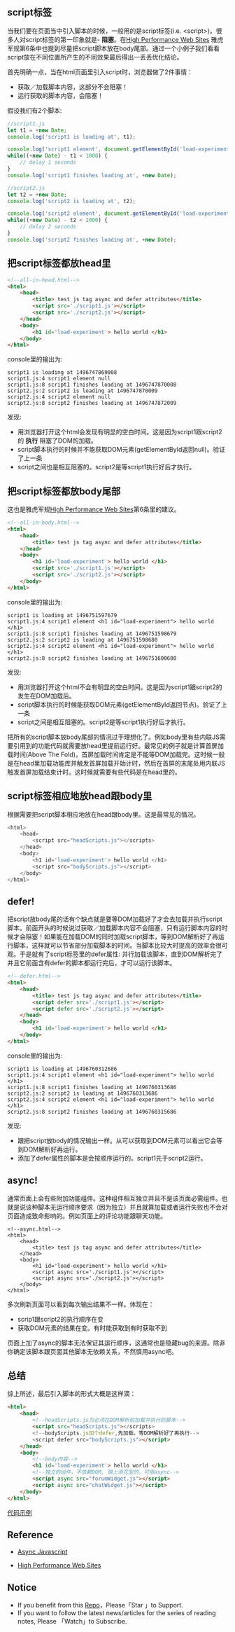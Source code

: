 ## script标签

当我们要在页面当中引入脚本的时候，一般用的是script标签(i.e. \<script\>)。很多人对script标签的第一印象就是- __阻塞__。在[High Performance Web Sites](https://github.com/n0ruSh/the-art-of-reading/blob/master/performance/High%20Performance%20Web%20Sites/High%20Performance%20Web%20Sites.pdf) 雅虎军规第6条中也提到尽量把script脚本放在body尾部。通过一个小例子我们看看script放在不同位置所产生的不同效果最后得出一丢丢优化结论。

首先明确一点，当在html页面里引入script时，浏览器做了2件事情：

* 获取／加载脚本内容，这部分不会阻塞！
* 运行获取的脚本内容，会阻塞！

假设我们有2个脚本:

```javascript
//script1.js
let t1 = +new Date;
console.log('script1 is loading at', t1);

console.log('script1 element', document.getElementById('load-experiment'));
while((+new Date) - t1 < 1000) {
    // delay 1 seconds
}
console.log('script1 finishes loading at', +new Date);
```

```javascript
//script2.js
let t2 = +new Date;
console.log('script2 is loading at', t2);

console.log('script2 element', document.getElementById('load-experiment'));
while((+new Date) - t2 < 2000) {
    // delay 2 seconds
}
console.log('script2 finishes loading at', +new Date);
```

## 把script标签都放head里
```html
<!--all-in-head.html-->
<html>
    <head>
        <title> test js tag async and defer attributes</title>
        <script src='./script1.js'></script>
        <script src='./script2.js'></script>
    </head>
    <body>
        <h1 id='load-experiment'> hello world </h1>
    </body>
</html>

```
console里的输出为:

```
script1 is loading at 1496747869008
script1.js:4 script1 element null
script1.js:8 script1 finishes loading at 1496747870008
script2.js:2 script2 is loading at 1496747870009
script2.js:4 script2 element null
script2.js:8 script2 finishes loading at 1496747872009
```

发现:

* 用浏览器打开这个html会发现有明显的空白时间。这是因为script1跟script2的 __执行__ 阻塞了DOM的加载。
* script脚本执行的时候并不能获取DOM元素(getElementById返回null)。验证了上一条
* script之间也是相互阻塞的。script2是等script1执行好后才执行。

## 把script标签都放body尾部

这也是雅虎军规[High Performance Web Sites](https://github.com/n0ruSh/the-art-of-reading/blob/master/performance/High%20Performance%20Web%20Sites.pdf)第6条里的建议。

```html
<!--all-in-body.html-->
<html>
    <head>
        <title> test js tag async and defer attributes</title>
    </head>
    <body>
        <h1 id='load-experiment'> hello world </h1>
        <script src='./script1.js'></script>
        <script src='./script2.js'></script>
    </body>
</html>
```

console里的输出为:

```
script1 is loading at 1496751597679
script1.js:4 script1 element <h1 id=​"load-experiment">​ hello world ​</h1>​
script1.js:8 script1 finishes loading at 1496751598679
script2.js:2 script2 is loading at 1496751598680
script2.js:4 script2 element <h1 id=​"load-experiment">​ hello world ​</h1>​
script2.js:8 script2 finishes loading at 1496751600680
```

发现:

* 用浏览器打开这个html不会有明显的空白时间。这是因为script1跟script2的发生在DOM加载后。
* script脚本执行的时候能获取DOM元素(getElementById返回节点)。验证了上一条
* script之间是相互阻塞的。script2是等script1执行好后才执行。

把所有的script脚本放body尾部的情况过于理想化了。例如body里有些内联JS需要引用到的功能代码就需要放head里提前运行好。最常见的例子就是计算首屏加载时间(Above The Fold)，首屏加载时间肯定是不能等DOM加载完。这时候一般是在head里加载功能库并触发首屏加载开始计时，然后在首屏的末尾处用内联JS触发首屏加载结束计时。这时候就需要有些代码是在head里的。

## script标签相应地放head跟body里

根据需要把script脚本相应地放在head跟body里。这是最常见的情况。

```javascript
<html> 
    <head> 
        <script src="headScripts.js"></scripts> 
    </head> 
    <body>
        <h1 id='load-experiment'> hello world </h1>
        <script src="bodyScripts.js"></script> 
    </body>
</html>
```

## defer!

把script放body尾的话有个缺点就是要等DOM加载好了才会去加载并执行script脚本。前面开头的时候说过获取／加载脚本内容不会阻塞，只有运行脚本内容的时候才会阻塞！如果能在加载DOM的同时加载script脚本，等到DOM解析好了再运行脚本，这样就可以节省部分加载脚本的时间。当脚本比较大时提高的效率会很可观。于是就有了script标签里的defer属性: 并行加载该脚本，直到DOM解析完了并且它前面含有defer的脚本都运行完后，才可以运行该脚本。

```html
<!--defer.html-->
<html>
    <head>
        <title> test js tag async and defer attributes</title>
        <script defer src='./script1.js'></script>
        <script defer src='./script2.js'></script>
    </head>
    <body>
        <h1 id='load-experiment'> hello world </h1>
    </body>
</html>
```

console里的输出为:

```
script1 is loading at 1496760312686
script1.js:4 script1 element <h1 id=​"load-experiment">​ hello world ​</h1>​
script1.js:8 script1 finishes loading at 1496760313686
script2.js:2 script2 is loading at 1496760313686
script2.js:4 script2 element <h1 id=​"load-experiment">​ hello world ​</h1>​
script2.js:8 script2 finishes loading at 1496760315686
```

发现:

* 跟把script放body的情况输出一样。从可以获取到DOM元素可以看出它会等到DOM解析好再运行。
* 添加了defer属性的脚本是会按顺序运行的。script1先于script2运行。

## async!

通常页面上会有些附加功能组件。这种组件相互独立并且不是该页面必需组件。也就是说该种脚本无运行顺序要求（因为独立）并且就算加载或者运行失败也不会对页面造成致命影响的。例如页面上的评论功能跟聊天功能。

```
<!--async.html-->
<html>
    <head>
        <title> test js tag async and defer attributes</title>
    </head>
    <body>
        <h1 id='load-experiment'> hello world </h1>
        <script async src='./script1.js'></script>
        <script async src='./script2.js'></script>
    </body>
</html>
```

多次刷新页面可以看到每次输出结果不一样。体现在：

* scrip1跟script2的执行顺序在变
* 获取DOM元素的结果在变。有时能获取到有时获取不到

页面上加了async的脚本无法保证其运行顺序，这通常也是隐藏bug的来源。除非你确定该脚本跟页面其他脚本无依赖关系，不然慎用async吧。

## 总结

综上所述，最后引入脚本的形式大概是这样滴：

```html
<html> 
    <head> 
        <!--headScripts.js为必须在DOM解析前加载并执行的脚本-->
        <script src="headScripts.js"></scripts> 
        <!--bodyScripts.js加个defer,先加载。等DOM解析好了再执行-->
        <script defer src="bodyScripts.js"></script> 
    </head> 
    <body>
        <!--body内容-->
        <h1 id='load-experiment'> hello world </h1>
        <!--独立的组件，不依赖DOM, 锦上添花型的，可用async-->
        <script async src="forumWidget.js"></script>
        <script async src="chatWidget.js"></script>
    </body>
</html>
```

[代码示例](https://github.com/n0ruSh/the-art-of-reading/tree/master/javascript/Async%20Javascript/defer-async)


## Reference

* [Async Javascript](https://github.com/n0ruSh/the-art-of-reading/blob/master/javascript/Async%20Javascript/Async%20JavaScript.pdf)

* [High Performance Web Sites](https://github.com/n0ruSh/the-art-of-reading/blob/master/performance/High%20Performance%20Web%20Sites/High%20Performance%20Web%20Sites.pdf)

## Notice

* If you benefit from this [Repo](https://github.com/n0ruSh/the-art-of-reading/)，Please「Star 」to Support.
* If you want to follow the latest news/articles for the series of reading notes, Please 「Watch」to Subscribe.
